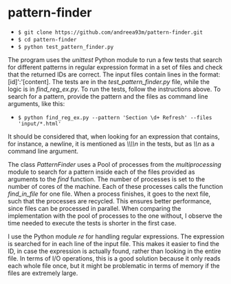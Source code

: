 # pattern-finder

- `$ git clone https://github.com/andreea93m/pattern-finder.git`
- `$ cd pattern-finder`
- `$ python test_pattern_finder.py`

The program uses the <i>unittest</i> Python module to run a few tests that search for different patterns in regular expression format in a set of files and check that the returned IDs are correct. The input files contain lines in the format: [id]':'[content]. The tests are in the <i>test_pattern_finder.py</i> file, while the logic is in <i>find_reg_ex.py</i>. To run the tests, follow the instructions above. To search for a pattern, provide the pattern and the files as command line arguments, like this:

- `$ python find_reg_ex.py --pattern 'Section \d+ Refresh' --files 'input/*.html'`

It should be considered that, when looking for an expression that contains, for instance, a newline, it is mentioned as <i>\\\\\\\\n</i> in the tests, but as <i>\\\\n</i> as a command line argument.

The class <i>PatternFinder</i> uses a Pool of processes from the <i>multiprocessing</i> module to search for a pattern inside each of the files provided as arguments to the <i>find</i> function. The number of processes is set to the number of cores of the machine. Each of these processes calls the function <i>find_in_file</i> for one file. When a process finishes, it goes to the next file, such that the processes are recycled. This ensures better performance, since files can be processed in parallel. When comparing the implementation with the pool of processes to the one without, I observe the time needed to execute the tests is shorter in the first case.

I use the Python module <i>re</i> for handling regular expressions. The expression is searched for in each line of the input file. This makes it easier to find the ID, in case the expression is actually found, rather than looking in the entire file. In terms of I/O operations, this is a good solution because it only reads each whole file once, but it might be problematic in terms of memory if the files are extremely large.
